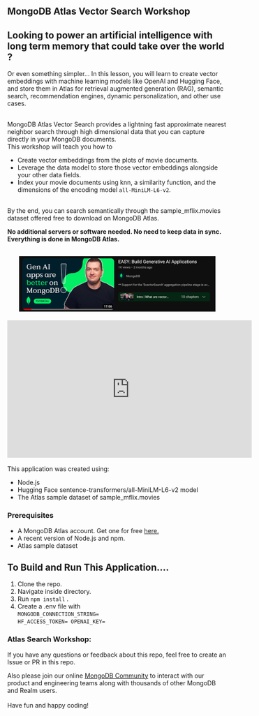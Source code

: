 ## MongoDB Atlas Vector Search Workshop

<h2>Looking to power an artificial intelligence with long term memory that could take over the world ?</h2>
<p>Or even something simpler... In this lesson, you will learn to create vector embeddings with machine learning models like OpenAI and Hugging Face, and store them in Atlas for retrieval augmented generation (RAG), semantic search, recommendation engines, dynamic personalization, and other use cases.</p>
<br/>
MongoDB Atlas Vector Search provides a lightning fast approximate nearest neighbor search through high dimensional data that you can capture directly in your MongoDB documents. 
<br/>
This workshop will teach you how to

- Create vector embeddings from the plots of movie documents.
- Leverage the data model to store those vector embeddings alongside your other data fields.
- Index your movie documents using knn, a similarity function, and the dimensions of the encoding model <code>all-MiniLM-L6-v2</code>.

<br/> By the end, you can search semantically through the sample_mflix.movies dataset offered free to download on MongoDB Atlas.

**No additional servers or software needed. No need to keep data in sync. Everything is done in MongoDB Atlas.**

<br/>
<div align="center">
<img src="JesseYouTube.png" width="450"  />
</div>
<br/>

<iframe width="560" height="315" src="https://www.youtube.com/embed/wOdZ1hEWvjU?si=Z69G9eKLFKC4LfUs" title="YouTube video player" frameborder="0" allow="accelerometer; autoplay; clipboard-write; encrypted-media; gyroscope; picture-in-picture; web-share" allowfullscreen></iframe>

<p>This application was created using:</p>

- Node.js
- Hugging Face sentence-transformers/all-MiniLM-L6-v2 model
- The Atlas sample dataset of sample_mflix.movies

<h3>Prerequisites</h3>

- A MongoDB Atlas account. Get one for free <a href="https://www.mongodb.com/cloud/atlas">here.</a>
- A recent version of Node.js and npm.
- Atlas sample dataset

<h2>To Build and Run This Application....</h2>

1. Clone the repo.
2. Navigate inside directory.
3. Run <code>npm install</code> .
4. Create a .env file with<br/>
   <code>MONGODB_CONNECTION_STRING=
   HF_ACCESS_TOKEN=
   OPENAI_KEY=</code>

### Atlas Search Workshop:

If you have any questions or feedback about this repo, feel free to create an Issue or PR in this repo.

Also please join our online <a href="https://developer.mongodb.com/community/forums/">MongoDB Community</a> to interact with our product and engineering teams along with thousands of other MongoDB and Realm users. <br/><br/>Have fun and happy coding!
